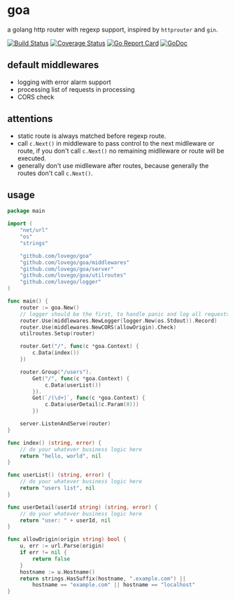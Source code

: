 # goa
a golang http router with regexp support, inspired by `httprouter` and `gin`.

[![Build Status](https://travis-ci.org/lovego/goa.svg?branch=master)](https://travis-ci.org/lovego/goa)
[![Coverage Status](https://img.shields.io/coveralls/github/lovego/goa/master.svg)](https://coveralls.io/github/lovego/goa?branch=master)
[![Go Report Card](https://goreportcard.com/badge/github.com/lovego/goa?1)](https://goreportcard.com/report/github.com/lovego/goa)
[![GoDoc](https://godoc.org/github.com/lovego/goa?status.svg)](https://godoc.org/github.com/lovego/goa)

## default middlewares
- logging with error alarm support
- processing list of requests in processing
- CORS check

## attentions
- static route is always matched before regexp route.
- call `c.Next()` in middleware to pass control to the next midlleware or route,
  if you don't call `c.Next()` no remaining midlleware or route will be executed.
- generally don't use midlleware after routes,
  because generally the routes don't call `c.Next()`.

## usage
```go
package main

import (
	"net/url"
	"os"
	"strings"

	"github.com/lovego/goa"
	"github.com/lovego/goa/middlewares"
	"github.com/lovego/goa/server"
	"github.com/lovego/goa/utilroutes"
	"github.com/lovego/logger"
)

func main() {
	router := goa.New()
	// logger should be the first, to handle panic and log all requests
	router.Use(middlewares.NewLogger(logger.New(os.Stdout)).Record)
	router.Use(middlewares.NewCORS(allowOrigin).Check)
	utilroutes.Setup(router)

	router.Get("/", func(c *goa.Context) {
		c.Data(index())
	})

	router.Group("/users").
		Get("/", func(c *goa.Context) {
			c.Data(userList())
		}).
		Get(`/(\d+)`, func(c *goa.Context) {
			c.Data(userDetail(c.Param(0)))
		})

	server.ListenAndServe(router)
}

func index() (string, error) {
	// do your whatever business logic here
	return "hello, world", nil
}

func userList() (string, error) {
	// do your whatever business logic here
	return "users list", nil
}

func userDetail(userId string) (string, error) {
	// do your whatever business logic here
	return "user: " + userId, nil
}

func allowOrigin(origin string) bool {
	u, err := url.Parse(origin)
	if err != nil {
		return false
	}
	hostname := u.Hostname()
	return strings.HasSuffix(hostname, ".example.com") ||
		hostname == "example.com" || hostname == "localhost"
}
```
